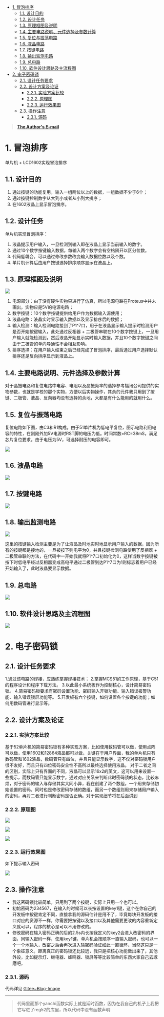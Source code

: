 - [1. 冒泡排序](#1-冒泡排序)
  - [1.1. 设计目的](#11-设计目的)
  - [1.2. 设计任务](#12-设计任务)
  - [1.3. 原理框图及说明](#13-原理框图及说明)
  - [1.4. 主要电路说明、元件选择及参数计算](#14-主要电路说明元件选择及参数计算)
  - [1.5. 复位与振荡电路](#15-复位与振荡电路)
  - [1.6. 液晶电路](#16-液晶电路)
  - [1.7. 按键电路](#17-按键电路)
  - [1.8. 输出监测电路](#18-输出监测电路)
  - [1.9. 总电路](#19-总电路)
  - [1.10. 软件设计思路及主流程图](#110-软件设计思路及主流程图)
- [2. 电子密码锁](#2-电子密码锁)
  - [2.1. 设计任务要求](#21-设计任务要求)
  - [2.2. 设计方案及论证](#22-设计方案及论证)
    - [2.2.1. 实验方案比较](#221-实验方案比较)
    - [2.2.2. 原理图](#222-原理图)
    - [2.2.3. 运行效果图](#223-运行效果图)
  - [2.3. 操作注意](#23-操作注意)
    - [2.3.1. 源码](#231-源码)

>**[The Author's E-mail](http://www.thdong.top/index.php/start-page.html)**

# 1. 冒泡排序

单片机 + LCD1602实现冒泡排序

## 1.1. 设计目的

1. 通过按键的功能复用，输入一组两位以上的数据，一组数据不少于6个；
2. 通过按键控制数字从大到小或者从小到大排序；
3. 在1602液晶上显示冒泡排序。

## 1.2. 设计任务

单片机实现冒泡排序：
1. 液晶提示用户输入，一旦检测到输入即在液晶上显示当前输入的数字。
2. 通过10个数字按键输入数据，每输入两个数字会有空格隔开以区分位数。
3. 代码低耦合，可以通过修改参数改变输入数据位数以及个数。
4. 单片机计算后由用户按键选择排序顺序显示在液晶上。

## 1.3. 原理框图及说明

![](https://ythdong.gitee.io/blog_image/%E4%B8%93%E4%B8%9A%E8%AF%BE/%E5%8D%95%E7%89%87%E6%9C%BA1.png)

1. 电源部分：由于没有硬件实物只进行了仿真，所以电源电路在Proteus中并未画出，实物应是5V的电源电路；
2. 数字按键：10个数字按键提供给用户作为数据输入源使用；
3. 液晶电路：液晶实时显示输入数据以及显示排序后的数据；
4. 输入检测：输入检测电路接到了P1^7口，用于在液晶显示输入提示时检测用户是否开始按键输入，此处通过反相器 + 二极管串联在10个数字按键上，一旦用户输入就能检测到，然后液晶开始显示实时输入数据，并且10个数字按键之间由于二极管的单向导通性不会相互影响。
5. 排序选择：在用户输入结束之后已经完成了冒泡排序，最后通过用户选择默认排序还是反向排序显示到液晶上。

## 1.4. 主要电路说明、元件选择及参数计算

对于晶振电路和复位电路中电容、电阻以及晶振频率的选择参考福讯公司提供的实物参数，也就是学校的那个实物，方便以后实物操作，其余的元件我只用到了按键、二极管、液晶、反向器均没有选择的余地，大都是有什么能用的就用什么。

## 1.5. 复位与振荡电路

复位电路如下图，由C3和R1构成。由于51单片机为低电平复位，图示电路利用电容的特性，在刚刚外加5V电源时RST脚的电压为低。时间常数=RC=38mS，满足芯片复位要求。由于电压为5V，可选择耐压的电容即可。

![](https://ythdong.gitee.io/blog_image/%E4%B8%93%E4%B8%9A%E8%AF%BE/%E5%8D%95%E7%89%87%E6%9C%BA2.png)

## 1.6. 液晶电路

![](https://ythdong.gitee.io/blog_image/%E4%B8%93%E4%B8%9A%E8%AF%BE/%E5%8D%95%E7%89%87%E6%9C%BA3.png)

## 1.7. 按键电路

![](https://ythdong.gitee.io/blog_image/%E4%B8%93%E4%B8%9A%E8%AF%BE/%E5%8D%95%E7%89%87%E6%9C%BA4.png)

## 1.8. 输出监测电路

![](https://ythdong.gitee.io/blog_image/%E4%B8%93%E4%B8%9A%E8%AF%BE/%E5%8D%95%E7%89%87%E6%9C%BA5.png)

这里的按键输入检测主要是为了让液晶及时地实时地显示用户输入的数据，因为所有的按键都是接地的，一旦被按下则电平为0，并且按键检测电路使用了反相器 + 二极管串联的方法，在代码中一开始我就将P1^7口初始化为0，这样当数字按键被按下时低电平经过反相器变成高电平通过二极管到达P1^7口为1则标志着用户已经开始输入了，此时液晶要显示数据。

## 1.9. 总电路

![](https://ythdong.gitee.io/blog_image/%E4%B8%93%E4%B8%9A%E8%AF%BE/%E5%8D%95%E7%89%87%E6%9C%BA6.png)

## 1.10. 软件设计思路及主流程图

![](https://ythdong.gitee.io/blog_image/%E4%B8%93%E4%B8%9A%E8%AF%BE/%E5%8D%95%E7%89%87%E6%9C%BA7.png)

# 2. 电子密码锁

## 2.1. 设计任务要求

1.通过该电路的焊接，应熟练掌握焊接技术；
2.掌握MCS51的工作原理，基于C51的程序设计和程序下载方法。
3.以此最小系统板作为控制核心，设计简易密码锁。
4.简易密码锁要求有密码设置功能、密码输入开锁功能、输入错误报警功能、输入错误锁屏功能等。
5.开发板有六个按键，如何设置各个按键的功能；如何用数码管进行显示等。

## 2.2. 设计方案及论证

### 2.2.1. 实验方案比较

基于52单片机的简易密码锁有多种实现方案，比如使用数码管可以做，使用点阵可以做，使用1602和12864液晶都可以做，关键在于用户界面，我的单片机只有数码管和1602液晶，数码管只有四位，并且只能显示数字，这不仅对密码锁用户很不友好，而且只有四位密码安全性不高所以最终选择使用液晶。
对于二者之间的区别，实际上只有界面的不同，液晶可以显示16x2的英文，这可以用来设置一些提示，而数码管只能显示数字，通过对应关系来判断此时密码锁的状态，比较麻烦，对于密码的输入与存储其实大同小异，我在创建了两个数组，一个用来存储初始设置的密码，同时也是修改密码存储的数组，而另一个数组则用来存储用户输入的密码，再对二者进行判断密码是否正确。对于实现细节将在后面讲到

### 2.2.2. 原理图

![](https://img-blog.csdnimg.cn/20190515085829352.png)

![](https://img-blog.csdnimg.cn/20190515085841176.png)

![](https://img-blog.csdnimg.cn/20190515085850850.png?x-oss-process=image/watermark,type_ZmFuZ3poZW5naGVpdGk,shadow_10,text_aHR0cHM6Ly9ibG9nLmNzZG4ubmV0L3FxXzQyODQyNzg2,size_16,color_FFFFFF,t_70)

### 2.2.3. 运行效果图

如下提示输入密码

![](https://img-blog.csdnimg.cn/20190515085918705.png?x-oss-process=image/watermark,type_ZmFuZ3poZW5naGVpdGk,shadow_10,text_aHR0cHM6Ly9ibG9nLmNzZG4ubmV0L3FxXzQyODQyNzg2,size_16,color_FFFFFF,t_70)

## 2.3. 操作注意

* 我这密码锁比较简单，只用到了两个按键，实际上只用一个也可以。
* 初始密码为234567，在输入的时候可以长按设置的key1键，这个在你自己的开发板中按键肯定不同，直接拿我的源码估计是用不了，毕竟每块开发板的接口对应的资源不一样，你需要把按键以及接口以及其他需要更改的内容重新定义就可以，程序的核心是可以不用修改的。
* 修改密码在输入密码正确的后的2.5s内长按我定义的key2会进入改密码的界面，同输入密码一样，使用key1键，单片机会按顺序一直输入密码，也可以一个一个地输入，改密之后会再次进入输密码验证如此一直循环，当然这只是一个象征意义，距离真正的密码锁还比较远，我只是把核心功能做出来了，其他外设，比如提示灯、继电器、蜂鸣器、锁屏等等比较简单的东西大家自己去琢磨吧。


### 2.3.1. 源码

代码详见 [Gitee~Blog-Image](https://ythdong.gitee.io/blog_image/%E4%BB%A3%E7%A0%81/%E7%94%B5%E5%AD%90%E5%AF%86%E7%A0%81%E9%94%81.html)
<hr>

>代码里面那个yanchi函数实际上就是延时函数，因为在我自己的机子上我把它写进了reg52的库里，所以代码中没有函数声明
